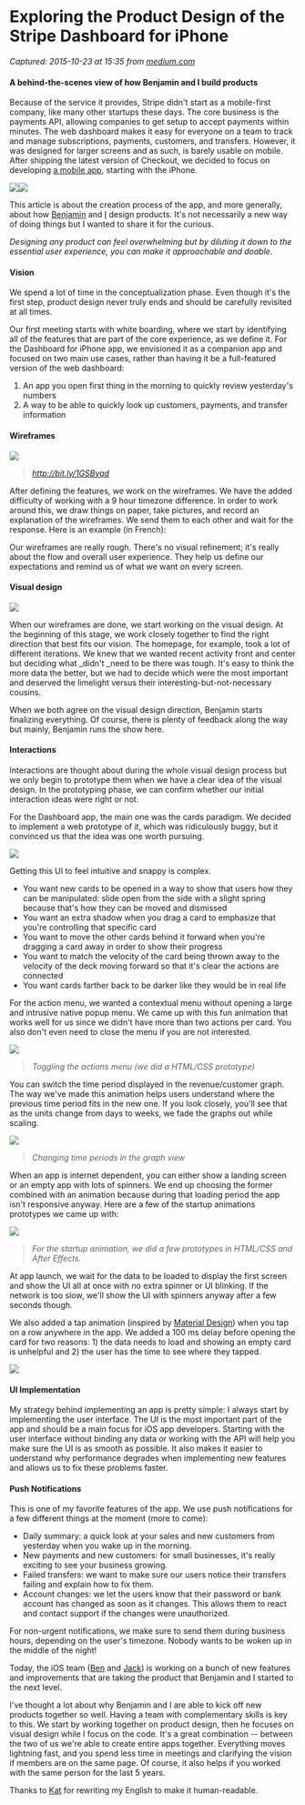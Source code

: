 # Exploring the Product Design of the Stripe Dashboard for iPhone

_Captured: 2015-10-23 at 15:35 from [medium.com](https://medium.com/swlh/exploring-the-product-design-of-the-stripe-dashboard-for-iphone-e54e14f3d87e#.eivjbw8qq)_

#### A behind-the-scenes view of how Benjamin and I build products

Because of the service it provides, Stripe didn't start as a mobile-first company, like many other startups these days. The core business is the payments API, allowing companies to get setup to accept payments within minutes. The web dashboard makes it easy for everyone on a team to track and manage subscriptions, payments, customers, and transfers. However, it was designed for larger screens and as such, is barely usable on mobile. After shipping the latest version of Checkout, we decided to focus on developing [a mobile app](https://stripe.com/dashboard/iphone), starting with the iPhone.

![](https://cdn-images-1.medium.com/freeze/max/30/1*mAvkW9E9TeJPUquXCM6t2w.png?q=20)![](https://cdn-images-1.medium.com/max/1200/1*mAvkW9E9TeJPUquXCM6t2w.png)

This article is about the creation process of the app, and more generally, about how [Benjamin](https://twitter.com/bdc) and [I](https://twitter.com/michaelvillar) design products. It's not necessarily a new way of doing things but I wanted to share it for the curious.

_Designing any product can feel overwhelming but by diluting it down to the essential user experience, you can make it approachable and doable._

#### Vision

We spend a lot of time in the conceptualization phase. Even though it's the first step, product design never truly ends and should be carefully revisited at all times.

Our first meeting starts with white boarding, where we start by identifying all of the features that are part of the core experience, as we define it. For the Dashboard for iPhone app, we envisioned it as a companion app and focused on two main use cases, rather than having it be a full-featured version of the web dashboard:

  1. An app you open first thing in the morning to quickly review yesterday's numbers
  2. A way to be able to quickly look up customers, payments, and transfer information

#### Wireframes

![](https://cdn-images-1.medium.com/max/600/1*WmJOXZSO70d8XSqH0AHSGQ.gif)

> _<http://bit.ly/1GSByqd>_

After defining the features, we work on the wireframes. We have the added difficulty of working with a 9 hour timezone difference. In order to work around this, we draw things on paper, take pictures, and record an explanation of the wireframes. We send them to each other and wait for the response. Here is an example (in French):

Our wireframes are really rough. There's no visual refinement; it's really about the flow and overall user experience. They help us define our expectations and remind us of what we want on every screen.

#### Visual design

![](https://cdn-images-1.medium.com/max/600/1*glT8wsxJ9Ke3Mjh3nRmJfg.gif)

When our wireframes are done, we start working on the visual design. At the beginning of this stage, we work closely together to find the right direction that best fits our vision. The homepage, for example, took a lot of different iterations. We knew that we wanted recent activity front and center but deciding what _didn't _need to be there was tough. It's easy to think the more data the better, but we had to decide which were the most important and deserved the limelight versus their interesting-but-not-necessary cousins.

When we both agree on the visual design direction, Benjamin starts finalizing everything. Of course, there is plenty of feedback along the way but mainly, Benjamin runs the show here.

#### Interactions

Interactions are thought about during the whole visual design process but we only begin to prototype them when we have a clear idea of the visual design. In the prototyping phase, we can confirm whether our initial interaction ideas were right or not.

For the Dashboard app, the main one was the cards paradigm. We decided to implement a web prototype of it, which was ridiculously buggy, but it convinced us that the idea was one worth pursuing.

![](https://cdn-images-1.medium.com/max/800/1*np5s8zeu57ol8JeAKFNQHg.gif)

Getting this UI to feel intuitive and snappy is complex.

  * You want new cards to be opened in a way to show that users how they can be manipulated: slide open from the side with a slight spring because that's how they can be moved and dismissed
  * You want an extra shadow when you drag a card to emphasize that you're controlling that specific card
  * You want to move the other cards behind it forward when you're dragging a card away in order to show their progress
  * You want to match the velocity of the card being thrown away to the velocity of the deck moving forward so that it's clear the actions are connected
  * You want cards farther back to be darker like they would be in real life

For the action menu, we wanted a contextual menu without opening a large and intrusive native popup menu. We came up with this fun animation that works well for us since we didn't have more than two actions per card. You also don't even need to close the menu if you are not interested.

![](https://cdn-images-1.medium.com/max/800/1*w2xZf1DxkHQGV0ACBYYL0w.gif)

> _Toggling the actions menu (we did a HTML/CSS prototype)_

You can switch the time period displayed in the revenue/customer graph. The way we've made this animation helps users understand where the previous time period fits in the new one. If you look closely, you'll see that as the units change from days to weeks, we fade the graphs out while scaling.

![](https://cdn-images-1.medium.com/max/800/1*htXPyd36h2udb2Yk2q6j0g.gif)

> _Changing time periods in the graph view_

When an app is internet dependent, you can either show a landing screen or an empty app with lots of spinners. We end up choosing the former combined with an animation because during that loading period the app isn't responsive anyway. Here are a few of the startup animations prototypes we came up with:

![](https://cdn-images-1.medium.com/max/800/1*wHNuKP1WqqUWmxKMLuHXNg.gif)

> _For the startup animation, we did a few prototypes in HTML/CSS and After Effects._

At app launch, we wait for the data to be loaded to display the first screen and show the UI all at once with no extra spinner or UI blinking. If the network is too slow, we'll show the UI with spinners anyway after a few seconds though.

We also added a tap animation (inspired by [Material Design](https://www.google.com/design/spec/material-design/introduction.html)) when you tap on a row anywhere in the app. We added a 100 ms delay before opening the card for two reasons: 1) the data needs to load and showing an empty card is unhelpful and 2) the user has the time to see where they tapped.

![](https://cdn-images-1.medium.com/max/800/1*i9B3HzFDLxT_UKCMmpEkiw.gif)

#### UI Implementation

My strategy behind implementing an app is pretty simple: I always start by implementing the user interface. The UI is the most important part of the app and should be a main focus for iOS app developers. Starting with the user interface without binding any data or working with the API will help you make sure the UI is as smooth as possible. It also makes it easier to understand why performance degrades when implementing new features and allows us to fix these problems faster.

#### Push Notifications

This is one of my favorite features of the app. We use push notifications for a few different things at the moment (more to come):

  * Daily summary: a quick look at your sales and new customers from yesterday when you wake up in the morning.
  * New payments and new customers: for small businesses, it's really exciting to see your business growing.
  * Failed transfers: we want to make sure our users notice their transfers failing and explain how to fix them.
  * Account changes: we let the users know that their password or bank account has changed as soon as it changes. This allows them to react and contact support if the changes were unauthorized.

For non-urgent notifications, we make sure to send them during business hours, depending on the user's timezone. Nobody wants to be woken up in the middle of the night!

Today, the iOS team ([Ben](https://twitter.com/benzguo) and [Jack](https://twitter.com/jflinter)) is working on a bunch of new features and improvements that are taking the product that Benjamin and I started to the next level.

I've thought a lot about why Benjamin and I are able to kick off new products together so well. Having a team with complementary skills is key to this. We start by working together on product design, then he focuses on visual design while I focus on the code. It's a great combination -- between the two of us we're able to create entire apps together. Everything moves lightning fast, and you spend less time in meetings and clarifying the vision if members are on the same page. Of course, it also helps if you worked with the same person for the last 5 years.

Thanks to [Kat](http://twitter.com/kitchenettekat) for rewriting my English to make it human-readable.

